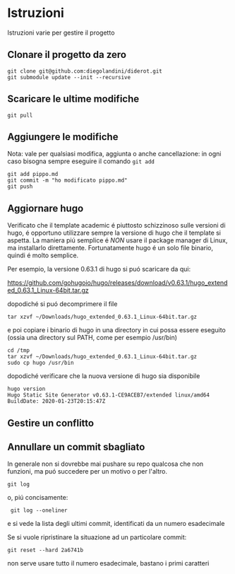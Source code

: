 # Istruzioni

Istruzioni varie per gestire il progetto

## Clonare il progetto da zero

```
git clone git@github.com:diegolandini/diderot.git
git submodule update --init --recursive
```

## Scaricare le ultime modifiche

```
git pull
```

## Aggiungere le modifiche

Nota: vale per qualsiasi modifica, aggiunta o anche cancellazione: in ogni caso bisogna sempre eseguire il comando ```git add```

```
git add pippo.md
git commit -m "ho modificato pippo.md"
git push
```

## Aggiornare hugo

Verificato che il template academic é piuttosto schizzinoso sulle versioni di hugo, é opportuno utilizzare sempre la versione di hugo che il template si aspetta. La maniera piú semplice é *NON* usare il package manager di Linux, ma installarlo direttamente. Fortunatamente hugo é un solo file binario, quindi é molto semplice.

Per esempio, la versione 0.63.1 di hugo si puó scaricare da qui:

https://github.com/gohugoio/hugo/releases/download/v0.63.1/hugo_extended_0.63.1_Linux-64bit.tar.gz

dopodiché si puó decomprimere il file

```
tar xzvf ~/Downloads/hugo_extended_0.63.1_Linux-64bit.tar.gz
```

e poi copiare i binario di hugo in una directory in cui possa essere eseguito (ossia una directory sul PATH, come per esempio /usr/bin)

```
cd /tmp
tar xzvf ~/Downloads/hugo_extended_0.63.1_Linux-64bit.tar.gz
sudo cp hugo /usr/bin
```

dopodiché verificare che la nuova versione di hugo sia disponibile

```
hugo version
Hugo Static Site Generator v0.63.1-CE9ACEB7/extended linux/amd64 BuildDate: 2020-01-23T20:15:47Z
```

## Gestire un conflitto

## Annullare un commit sbagliato

In generale non si dovrebbe mai pushare su repo qualcosa che non funzioni, ma puó succedere per un motivo o per l'altro.

```git log```

o, piú concisamente:

``` git log --oneliner```

e si vede la lista degli ultimi commit, identificati da un numero esadecimale

Se si vuole ripristinare la situazione ad un particolare commit:

```git reset --hard 2a6741b```

non serve usare tutto il numero esadecimale, bastano i primi caratteri



